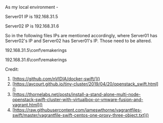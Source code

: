 As my local environment -

Server01 IP is 192.168.31.5

Server02 IP is 192.168.31.6

So in the following files IPs are mentioned accordingly, where Server01 has Server02's IP and Server02 has Server01's IP. Those need to be altered.

192.168.31.5\conf\remakerings

192.168.31.6\conf\remakerings

Credit: 

1. [https://github.com/nVIDIA/docker-swift/]()
2. [https://avcourt.github.io/tiny-cluster/2019/04/20/openstack_swift.html]()
3. [https://thornelabs.net/posts/install-a-stand-alone-multi-node-openstack-swift-cluster-with-virtualbox-or-vmware-fusion-and-vagrant.html]()
4. [https://raw.githubusercontent.com/jameswthorne/vagrantfiles-swift/master/vagrantfile-swift-centos-one-proxy-three-object.txt]()
